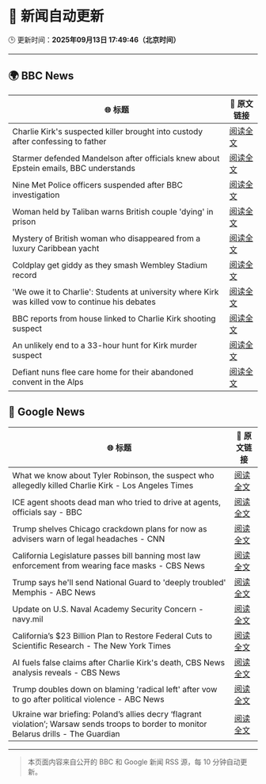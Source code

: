 # 🧠 新闻自动更新

🕒 更新时间：**2025年09月13日 17:49:46（北京时间）**

---

## 🌍 BBC News

| 🌐 标题 | 🔗 原文链接 |
|--------|-------------|
| Charlie Kirk's suspected killer brought into custody after confessing to father | [阅读全文](https://www.bbc.com/news/articles/cly7417ge50o?at_medium=RSS&at_campaign=rss) |
| Starmer defended Mandelson after officials knew about Epstein emails, BBC understands | [阅读全文](https://www.bbc.com/news/articles/c5yq455w36vo?at_medium=RSS&at_campaign=rss) |
| Nine Met Police officers suspended after BBC investigation | [阅读全文](https://www.bbc.com/news/articles/cn839398xzpo?at_medium=RSS&at_campaign=rss) |
| Woman held by Taliban warns British couple 'dying' in prison | [阅读全文](https://www.bbc.com/news/articles/cm28jd2enz5o?at_medium=RSS&at_campaign=rss) |
| Mystery of British woman who disappeared from a luxury Caribbean yacht | [阅读全文](https://www.bbc.com/news/articles/c4g2zv1px7jo?at_medium=RSS&at_campaign=rss) |
| Coldplay get giddy as they smash Wembley Stadium record | [阅读全文](https://www.bbc.com/news/articles/c306m86y824o?at_medium=RSS&at_campaign=rss) |
| 'We owe it to Charlie': Students at university where Kirk was killed vow to continue his debates | [阅读全文](https://www.bbc.com/news/articles/c9dxexl7glvo?at_medium=RSS&at_campaign=rss) |
| BBC reports from house linked to Charlie Kirk shooting suspect | [阅读全文](https://www.bbc.com/news/videos/cd635wwgz85o?at_medium=RSS&at_campaign=rss) |
| An unlikely end to a 33-hour hunt for Kirk murder suspect | [阅读全文](https://www.bbc.com/news/articles/c784end1wxvo?at_medium=RSS&at_campaign=rss) |
| Defiant nuns flee care home for their abandoned convent in the Alps | [阅读全文](https://www.bbc.com/news/articles/c5y8r2gk0vyo?at_medium=RSS&at_campaign=rss) |

## 📰 Google News

| 🌐 标题 | 🔗 原文链接 |
|--------|-------------|
| What we know about Tyler Robinson, the suspect who allegedly killed Charlie Kirk - Los Angeles Times | [阅读全文](https://news.google.com/rss/articles/CBMirgFBVV95cUxQRVAtTEZmcDVRZWR3LTAwNXBPRy0wSXNSTVZOZHpEdkxDd21wNl9fdERBZ2V2emtYeVFBR3hwTnhWWDlPY2hjUmNKZzJnNXFoeFpfU29NNjFGanFLXzV6N0g2ZWg3QzBZblVqeUw5c21USEVKOVFaVnN0QXZGajUwM1RKQmpxQ0ZWNENOVGVZU1hhR01PQjdvZl9fVjIyamFnOVFuXzVicWZUN1p6OGc?oc=5) |
| ICE agent shoots dead man who tried to drive at agents, officials say - BBC | [阅读全文](https://news.google.com/rss/articles/CBMiWkFVX3lxTE54T1JCQXlOeDZCZEdZT3RUYkhHbm5ZN0NKQk9tYkdJM0x5M0hxN2hJckFHV05IZ0F1ZUtpRmxxZUNTT05wc2VIMnZmZC1QOEtCNHFNV3hnYXdBd9IBX0FVX3lxTE1BUXNBMTZzMmNqcEZKWFdVUGQ5NU8zeGdUOWpsLVM1cC1Bb2poUGdTZ0c1UWJIcTQwTHBYYkV3MUZoRTVxSVRFeUdNRFp5bElCd2Vqb1lKX1poZVpIUVI4?oc=5) |
| Trump shelves Chicago crackdown plans for now as advisers warn of legal headaches - CNN | [阅读全文](https://news.google.com/rss/articles/CBMiggFBVV95cUxNb0drMUowVXk1ZDhHb3JqM3lCYVRZWFI5aDVxUjZHTHlmVmNGb3FZbTczTFd1UDV3d0xOY25paXk3QUlNdHVLRVV2RmIwQ0JoWWRyX1FIMV9ZVUJ6U21CNl9PTEdRcXJwVFZWSFZqaVpJT3E1aExnZUdBUWhueWtFZ1Zn?oc=5) |
| California Legislature passes bill banning most law enforcement from wearing face masks - CBS News | [阅读全文](https://news.google.com/rss/articles/CBMioAFBVV95cUxQanJ1RlZkeXRrWlJnRFhtUEItMG9lanBxQ3dnZGxQRVVJLTk1QmhoZW5zckJmbkwwRXBqQXlheUtSVi02UEpHRlktVmZhUGFISFJNRGVPTk1ucUgzRkdXSWNEMkF2WXkxSlZ6QnpPc2VTaTN1NHJCTDEtN0tXMV9yMkttckRKVXduTm5KQjVIVFUtd2E1OUVrQm5ESkJiTXpt?oc=5) |
| Trump says he'll send National Guard to 'deeply troubled' Memphis - ABC News | [阅读全文](https://news.google.com/rss/articles/CBMipAFBVV95cUxORjFNdXhCbFd3bHFOOFJRXzJDcUpBODlGTlNFTDBYYVVCZGNUVGlWWk5UbmFidU9wcnVWZksyWDNKMVRra2JPMVVteU9Oc2NFVm5oaVR3aW9TYm5BRlRDTFhOcjFhd2hoeDA1c2hiaXM5MlZfNTZQemxSNzYxbGsyLUJGYjBqN19BV19hUjZTeFhmRVFqZ0t0bmNoR2R2WklLaHhzeNIBqgFBVV95cUxPNnRvZ3plMTJjMVM3Y01uTnFiQnVRdzVFWi1teTdQWVRCdkY4OTN2eVVwc1B3TmR6YjcyODEyU2xHeGNQeTZmcFgzb1RoclltbmlaTUQtNVZqOGVHN3kwRWNYaGFKUUFNcWRETksxd3NFRnFpa0FpN2I1N2xGWGNnbkhzWVNnTk50c204ZlRPcE15WGV4NkIyWmhKMlhMU19rZ1dvX2hjS0xNZw?oc=5) |
| Update on U.S. Naval Academy Security Concern - navy.mil | [阅读全文](https://news.google.com/rss/articles/CBMivAFBVV95cUxOLS11a3F4V3FWbzJGVENJdV95WmpiaFhnSzdKZ2hwUkNSTzA0a2NGYVR2dEJNaV9VWHNLLXJQakFCVFJDM284UzRRTHZjekZBY3BRUEk1VDV2XzFiZHNQRG9ncFBlOWMzdThtQk5INW5pdE53Q0g3Ny1mRWRLRE84dklraEY2RG94NWhONFh4czdvb2hjbkdvSGdOeER5ekJSTjRUNU5mWFQ1TmJEQzhGSjc2T3ptUnpUNW0wNQ?oc=5) |
| California’s $23 Billion Plan to Restore Federal Cuts to Scientific Research - The New York Times | [阅读全文](https://news.google.com/rss/articles/CBMihAFBVV95cUxOOC1nZ1RGYlQ3NlMxdmt4VWtjZ2t0WnBSZEd2eFk3NzFrMVBBajVQVnBhYU00ckI1LVQ3bUxPUWFMOUJYakFIWUtUTFpYdUtabjFMaGV0TDZCbXFleW85S2czQzNnN0d5bVN0dER1dks5OFZCMnBPTGVudHZvZEpGU1U1U1c?oc=5) |
| AI fuels false claims after Charlie Kirk's death, CBS News analysis reveals - CBS News | [阅读全文](https://news.google.com/rss/articles/CBMickFVX3lxTE9HTW5PcGdmLUdLSlowc3QxNUJFcDVtSXhSRmNCY0ZuaEpsUldEUEN6RjdrUERHbjlyTEVXbUlOSkI0V2N4bUhVa0VqdzU5SXFuaWUtVDB3X2s2YlppR1NwbFNGbzdrSnNUbF9Ld0tpTXZDQdIBd0FVX3lxTFBrelNhRTAxLWEzNHdQdWhQSzlfWTdsc21waEVyVGEzdjBPM3otTTdrc0JJN29VU1hkemlyajc3eno4RG5oUWZrVnpvNGYwUVNuYWVsZVRVZHFmSlYyeDJGVWUtTlFyWXB3QnJGbDgwOHlISWtJTWFN?oc=5) |
| Trump doubles down on blaming 'radical left' after vow to go after political violence - ABC News | [阅读全文](https://news.google.com/rss/articles/CBMiowFBVV95cUxNcHdLVVJPdmlRY0JOTG1oejQtMHNnYWhQT0Q3ZlpsQ0t5NEh6MTZFLThFMllmcWhSMUt6c1RJcWh1WmFVNkp1S2o0ckpNdDhaamg1SUsycXJURjB5SGdON25lVzl6T0dDa280bGtkVWlERm55bWtKbmpQSFk1aG1wdXYzZmNUOTN5cFVxRHpEWk1uRUFlQ3JmcldTNVA1c3E3bTIw0gGoAUFVX3lxTE45dWZlakdYRUljTEhWTEhuYW5xa1EtV3hPNExYLWF0VXlHRk0tRk5TZmhWelJaN1NxdTFfaDF6OTQ3UGNuZDdvOHRoZmVlb1V2SDFvT1hZdy04d0YxQTRkY1Q2VjNNMEVNV3BBanpNdEtVbEF1N0dQVjYtMXhRbloxWFdOMmVlQXkzYTRGYkpJOG5COGoxUWp6MldKNmlHVHFRSDB6ZmtXRg?oc=5) |
| Ukraine war briefing: Poland’s allies decry ‘flagrant violation’; Warsaw sends troops to border to monitor Belarus drills - The Guardian | [阅读全文](https://news.google.com/rss/articles/CBMi9AFBVV95cUxNZG9RLVRMNzExRHFrcWZTWDBNX2ZvWFVfY2xRbno1cG5kTlFHVUlNbWRwTDRIM0tmZHBhWmR5QU4yT09BUlVPd085Q0JwZXl6M3cySUFULS11RjlyUkZQb0dqRjNBRlVKODR5RWZOLXlYazhHRmo0UE9TRGZIaEIyZUI1SXRKTGw0NWtfQ2o1V1Y5d282S1E0X19lUEZFV0lXNUdJb2s0Ql9iYzk3Y1dnbXMxeF9qZ3ZObDNZOG9Bcm1tSURLOU5FWWt5bEF0R2R4T3Y0ZUJheEdwc1M2X2hBNmtvMFJjMDliNUMyMTYtaDNyU0ZK?oc=5) |

---
> 本页面内容来自公开的 BBC 和 Google 新闻 RSS 源，每 10 分钟自动更新。